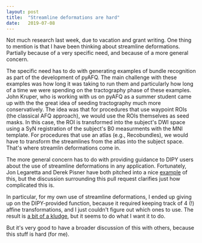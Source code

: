 ```yaml
---
layout: post
title:  "Streamline deformations are hard"
date:   2019-07-08
---
```


Not much research last week, due to vacation and grant writing. One thing to
mention is that I have been thinking about streamline deformations. Partially
because of a very specific need, and because of a more general concern.

The specific need has to do with generating examples of bundle recognition as
part of the development of pyAFQ. The main challenge with these examples was how
long it was taking to run them and particularly how long of a time we were
spending on the tractography phase of these examples. John Kruper, who is
working with us on pyAFQ as a summer student came up with the the great idea of
seeding tractography much more conservatively. The idea was that for procedures
that use waypoint ROIs (the classical AFQ approach), we would use the ROIs
themselves as seed masks. In this case, the ROI is transformed into the
subject's DWI space using a SyN registration of the subject's B0 measurments
with the MNI template. For procedures that use an atlas (e.g., Recobundles), we
would have to transform the streamlines from the atlas into the subject space.
That's where streamlin deformations come in.

The more general concern has to do with providing guidance to DIPY users about
the use of streamline deformations in any application. Fortunately, Jon Legaretta and Derek Pisner have
both pitched into a nice [example](https://github.com/nipy/dipy/pull/1900) of this, but the discussion
surrounding this pull request clarifies just how complicated this is.

In particular, for my own use of streamline deformations, I ended up giving up
on the DIPY-provided function, because it required keeping track of 4 (!) affine
transformations, and I just couldn't figure out which ones to use. The result is
[a bit of a kludge](https://github.com/yeatmanlab/pyAFQ/pull/134), but it seems
to do what I want it to do.

But it's very good to have a broader discussion of this with others, because
this stuff is hard (for me).